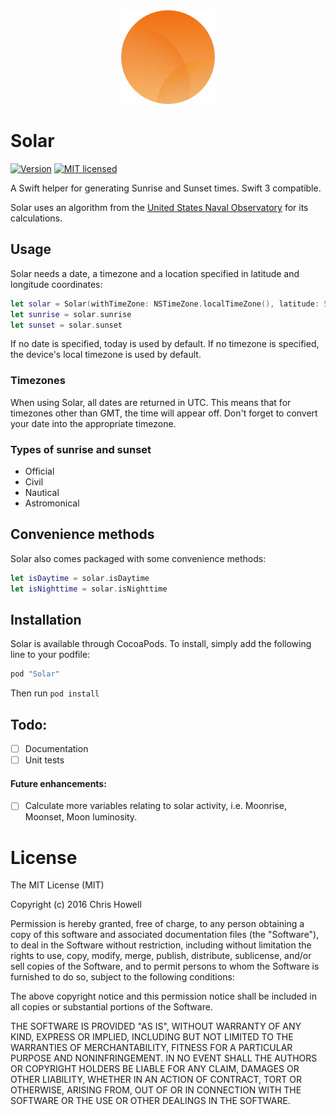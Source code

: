 <div align="center">
<img src="./solar-logo.png" />
</div>

# Solar

[![Version](https://img.shields.io/cocoapods/v/Solar.svg?style=flat)](http://cocoapods.org/pods/Solar) [![MIT licensed](https://img.shields.io/badge/license-MIT-blue.svg)](https://raw.githubusercontent.com/hyperium/hyper/master/LICENSE)

A Swift helper for generating Sunrise and Sunset times. Swift 3 compatible.

Solar uses an algorithm from the [United States Naval Observatory](http://williams.best.vwh.net/sunrise_sunset_algorithm.htm) for its calculations.

## Usage

Solar needs a date, a timezone and a location specified in latitude and longitude coordinates:

```swift
let solar = Solar(withTimeZone: NSTimeZone.localTimeZone(), latitude: 51.528308, longitude: -0.1340267)
let sunrise = solar.sunrise
let sunset = solar.sunset
```

If no date is specified, today is used by default. If no timezone is specified, the device's local timezone is used by default.

### Timezones

When using Solar, all dates are returned in UTC. This means that for timezones other than GMT, the time will appear off. Don't forget to convert your date into the appropriate timezone.

### Types of sunrise and sunset

- Official
- Civil
- Nautical
- Astromonical

## Convenience methods

Solar also comes packaged with some convenience methods:

```swift
let isDaytime = solar.isDaytime
let isNighttime = solar.isNighttime
```

## Installation

Solar is available through CocoaPods. To install, simply add the following line to your podfile:

```ruby
pod "Solar"
```

Then run `pod install`

## Todo:

- [ ] Documentation
- [ ] Unit tests

#### Future enhancements:

- [ ] Calculate more variables relating to solar activity, i.e. Moonrise, Moonset, Moon luminosity. 

# License 

The MIT License (MIT)

Copyright (c) 2016 Chris Howell

Permission is hereby granted, free of charge, to any person obtaining a copy
of this software and associated documentation files (the "Software"), to deal
in the Software without restriction, including without limitation the rights
to use, copy, modify, merge, publish, distribute, sublicense, and/or sell
copies of the Software, and to permit persons to whom the Software is
furnished to do so, subject to the following conditions:

The above copyright notice and this permission notice shall be included in all
copies or substantial portions of the Software.

THE SOFTWARE IS PROVIDED "AS IS", WITHOUT WARRANTY OF ANY KIND, EXPRESS OR
IMPLIED, INCLUDING BUT NOT LIMITED TO THE WARRANTIES OF MERCHANTABILITY,
FITNESS FOR A PARTICULAR PURPOSE AND NONINFRINGEMENT. IN NO EVENT SHALL THE
AUTHORS OR COPYRIGHT HOLDERS BE LIABLE FOR ANY CLAIM, DAMAGES OR OTHER
LIABILITY, WHETHER IN AN ACTION OF CONTRACT, TORT OR OTHERWISE, ARISING FROM,
OUT OF OR IN CONNECTION WITH THE SOFTWARE OR THE USE OR OTHER DEALINGS IN THE
SOFTWARE.
